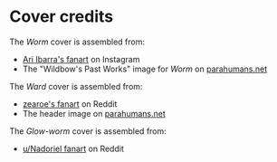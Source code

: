# Cover credits

The _Worm_ cover is assembled from:

- [Ari Ibarra's fanart](https://www.instagram.com/p/B1wSi1Ynaze/) on Instagram
- The "Wildbow's Past Works" image for _Worm_ on [parahumans.net](https://www.parahumans.net/)

The _Ward_ cover is assembled from:

- [zearoe's fanart](https://www.reddit.com/r/Parahumans/comments/b8n7o0/fanartrepost_antares/) on Reddit
- The header image on [parahumans.net](https://www.parahumans.net/)

The _Glow-worm_ cover is assembled from:

- [u/Nadoriel fanart](https://imgur.com/gallery/if-were-talking-superheroes-heres-favourite-superhero-story-GB99iht#/t/parahumans) on Reddit
